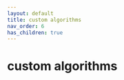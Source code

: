 ```yaml
---
layout: default
title: custom algorithms
nav_order: 6
has_children: true
---
```


# custom algorithms
